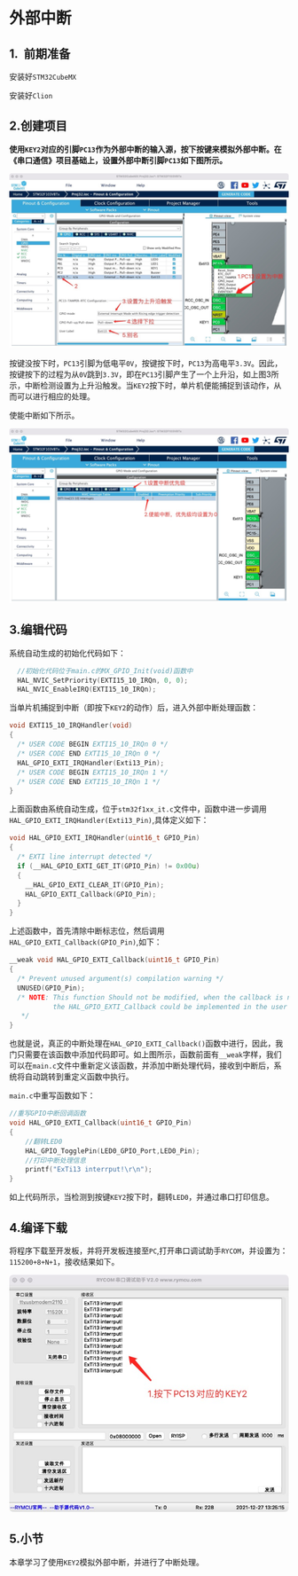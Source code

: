 # 外部中断

## 1.  前期准备

安装好`STM32CubeMX`

安装好`Clion`

## 2.创建项目

**使用`KEY2`对应的引脚`PC13`作为外部中断的输入源，按下按键来模拟外部中断。在《串口通信》项目基础上，设置外部中断引脚`PC13`如下图所示。**

![](PIC/setExti.jpg)

按键没按下时，`PC13`引脚为低电平`0V`，按键按下时，`PC13`为高电平`3.3V`。因此，按键按下的过程为从`0V`跳到`3.3V`，即在`PC13`引脚产生了一个上升沿，如上图3所示，中断检测设置为上升沿触发。当`KEY2`按下时，单片机便能捕捉到该动作，从而可以进行相应的处理。

使能中断如下所示。

![](PIC/NVIC.jpg)

## 3.编辑代码

系统自动生成的初始化代码如下：

```c
  //初始化代码位于main.c的MX_GPIO_Init(void)函数中
  HAL_NVIC_SetPriority(EXTI15_10_IRQn, 0, 0);
  HAL_NVIC_EnableIRQ(EXTI15_10_IRQn);
```

当单片机捕捉到中断（即按下`KEY2`的动作）后，进入外部中断处理函数：

```c
void EXTI15_10_IRQHandler(void)
{
  /* USER CODE BEGIN EXTI15_10_IRQn 0 */
  /* USER CODE END EXTI15_10_IRQn 0 */
  HAL_GPIO_EXTI_IRQHandler(Exti13_Pin);
  /* USER CODE BEGIN EXTI15_10_IRQn 1 */
  /* USER CODE END EXTI15_10_IRQn 1 */
}
```

上面函数由系统自动生成，位于`stm32f1xx_it.c`文件中，函数中进一步调用`HAL_GPIO_EXTI_IRQHandler(Exti13_Pin)`,具体定义如下：

```c
void HAL_GPIO_EXTI_IRQHandler(uint16_t GPIO_Pin)
{
  /* EXTI line interrupt detected */
  if (__HAL_GPIO_EXTI_GET_IT(GPIO_Pin) != 0x00u)
  {
    __HAL_GPIO_EXTI_CLEAR_IT(GPIO_Pin);
    HAL_GPIO_EXTI_Callback(GPIO_Pin);
  }
}
```

上述函数中，首先清除中断标志位，然后调用`HAL_GPIO_EXTI_Callback(GPIO_Pin)`,如下：

```c
__weak void HAL_GPIO_EXTI_Callback(uint16_t GPIO_Pin)
{
  /* Prevent unused argument(s) compilation warning */
  UNUSED(GPIO_Pin);
  /* NOTE: This function Should not be modified, when the callback is needed,
           the HAL_GPIO_EXTI_Callback could be implemented in the user file
   */
}
```

也就是说，真正的中断处理在`HAL_GPIO_EXTI_Callback()`函数中进行，因此，我门只需要在该函数中添加代码即可。如上图所示，函数前面有`__weak`字样，我们可以在`main.c`文件中重新定义该函数，并添加中断处理代码，接收到中断后，系统将自动跳转到重定义函数中执行。

`main.c`中重写函数如下：

```c
//重写GPIO中断回调函数
void HAL_GPIO_EXTI_Callback(uint16_t GPIO_Pin)
{
    //翻转LED0
    HAL_GPIO_TogglePin(LED0_GPIO_Port,LED0_Pin);
    //打印中断处理信息
    printf("ExTi13 interrput!\r\n");
}
```

如上代码所示，当检测到按键`KEY2`按下时，翻转`LED0`，并通过串口打印信息。

## 4.编译下载

将程序下载至开发板，并将开发板连接至`PC`,打开串口调试助手`RYCOM`，并设置为：`115200+8+N+1`，接收结果如下。

![](PIC/show.jpg)

## 5.小节

本章学习了使用`KEY2`模拟外部中断，并进行了中断处理。
